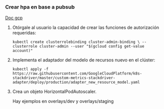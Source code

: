   ### Crear hpa en base a pubsub

[Doc gcp](https://cloud.google.com/kubernetes-engine/docs/tutorials/autoscaling-metrics?hl=es-419#step1)

1. Otórgale al usuario la capacidad de crear las funciones de autorización requeridas:

    
    ``kubectl create clusterrolebinding cluster-admin-binding \
        --clusterrole cluster-admin --user "$(gcloud config get-value account)"``


2. Implementa el adaptador del modelo de recursos nuevo en el clúster:

    
    ``kubectl apply -f https://raw.githubusercontent.com/GoogleCloudPlatform/k8s-stackdriver/master/custom-metrics-stackdriver-adapter/deploy/production/adapter_new_resource_model.yaml``


3. Crea un objeto HorizontalPodAutoscaler.

    Hay ejemplos en overlays/dev y overlays/staging